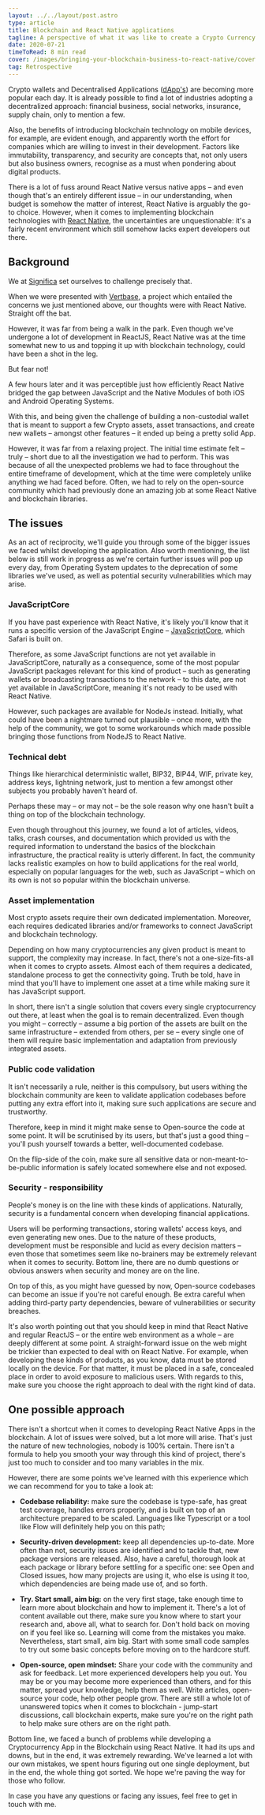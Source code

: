 ```yaml
---
layout: ../../layout/post.astro
type: article
title: Blockchain and React Native applications
tagline: A perspective of what it was like to create a Crypto Currency wallet using React Native.
date: 2020-07-21
timeToRead: 8 min read
cover: /images/bringing-your-blockchain-business-to-react-native/cover.png
tag: Retrospective
---
```


Crypto wallets and Decentralised Applications ([dApp's](https://blockgeeks.com/guides/dapps/)) are becoming more popular each day. It is already possible to find a lot of industries adopting a decentralized approach: financial business, social networks, insurance, supply chain, only to mention a few.

Also, the benefits of introducing blockchain technology on mobile devices, for example, are evident enough, and apparently worth the effort for companies which are willing to invest in their development. Factors like immutability, transparency, and security are concepts that, not only users but also business owners, recognise as a must when pondering about digital products.

There is a lot of fuss around React Native versus native apps – and even though that's an entirely different issue – in our understanding, when budget is somehow the matter of interest, React Native is arguably the go-to choice. However, when it comes to implementing blockchain technologies with [React Native](https://reactnative.dev/), the uncertainties are unquestionable: it's a fairly recent environment which still somehow lacks expert developers out there.

## Background

We at [Significa](https://www.significa.co/) set ourselves to challenge precisely that.

When we were presented with [Vertbase](https://www.vertbase.com/), a project which entailed the concerns we just mentioned above, our thoughts were with React Native. Straight off the bat.

However, it was far from being a walk in the park. Even though we've undergone a lot of development in ReactJS, React Native was at the time somewhat new to us and topping it up with blockchain technology, could have been a shot in the leg.

But fear not!

A few hours later and it was perceptible just how efficiently React Native bridged the gap between JavaScript and the Native Modules of both iOS and Android Operating Systems.

With this, and being given the challenge of building a non-custodial wallet that is meant to support a few Crypto assets, asset transactions, and create new wallets – amongst other features – it ended up being a pretty solid App.

However, it was far from a relaxing project. The initial time estimate felt – truly – short due to all the investigation we had to perform. This was because of all the unexpected problems we had to face throughout the entire timeframe of development, which at the time were completely unlike anything we had faced before. Often, we had to rely on the open-source community which had previously done an amazing job at some React Native and blockchain libraries.

## The issues

As an act of reciprocity, we'll guide you through some of the bigger issues we faced whilst developing the application. Also worth mentioning, the list below is still work in progress as we're certain further issues will pop up every day, from Operating System updates to the deprecation of some libraries we've used, as well as potential security vulnerabilities which may arise.

### JavaScriptCore

If you have past experience with React Native, it's likely you'll know that it runs a specific version of the JavaScript Engine – [JavaScriptCore](https://developer.apple.com/documentation/javascriptcore), which Safari is built on.

Therefore, as some JavaScript functions are not yet available in JavaScriptCore, naturally as a consequence, some of the most popular JavaScript packages relevant for this kind of product – such as generating wallets or broadcasting transactions to the network – to this date, are not yet available in JavaScriptCore, meaning it's not ready to be used with React Native.

However, such packages are available for NodeJs instead. Initially, what could have been a nightmare turned out plausible – once more, with the help of the community, we got to some workarounds which made possible bringing those functions from NodeJS to React Native.

### Technical debt

Things like hierarchical deterministic wallet, BIP32, BIP44, WIF, private key, address keys, lightning network, just to mention a few amongst other subjects you probably haven't heard of.

Perhaps these may – or may not – be the sole reason why one hasn't built a thing on top of the blockchain technology.

Even though throughout this journey, we found a lot of articles, videos, talks, crash courses, and documentation which provided us with the required information to understand the basics of the blockchain infrastructure, the practical reality is utterly different. In fact, the community lacks realistic examples on how to build applications for the real world, especially on popular languages for the web, such as JavaScript – which on its own is not so popular within the blockchain universe.

### Asset implementation

Most crypto assets require their own dedicated implementation. Moreover, each requires dedicated libraries and/or frameworks to connect JavaScript and blockchain technology.

Depending on how many cryptocurrencies any given product is meant to support, the complexity may increase. In fact, there's not a one-size-fits-all when it comes to crypto assets. Almost each of them requires a dedicated, standalone process to get the connectivity going. Truth be told, have in mind that you'll have to implement one asset at a time while making sure it has JavaScript support.

In short, there isn't a single solution that covers every single cryptocurrency out there, at least when the goal is to remain decentralized. Even though you might – correctly – assume a big portion of the assets are built on the same infrastructure – extended from others, per se – every single one of them will require basic implementation and adaptation from previously integrated assets.

### Public code validation

It isn't necessarily a rule, neither is this compulsory, but users withing the blockchain community are keen to validate application codebases before putting any extra effort into it, making sure such applications are secure and trustworthy.

Therefore, keep in mind it might make sense to Open-source the code at some point. It will be scrutinised by its users, but that's just a good thing – you'll push yourself towards a better, well-documented codebase.

On the flip-side of the coin, make sure all sensitive data or non-meant-to-be-public information is safely located somewhere else and not exposed.

### Security - responsibility

People's money is on the line with these kinds of applications. Naturally, security is a fundamental concern when developing financial applications.

Users will be performing transactions, storing wallets' access keys, and even generating new ones. Due to the nature of these products, development must be responsible and lucid as every decision matters – even those that sometimes seem like no-brainers may be extremely relevant when it comes to security. Bottom line, there are no dumb questions or obvious answers when security and money are on the line.

On top of this, as you might have guessed by now, Open-source codebases can become an issue if you're not careful enough. Be extra careful when adding third-party party dependencies, beware of vulnerabilities or security breaches.

It's also worth pointing out that you should keep in mind that React Native and regular ReactJS – or the entire web environment as a whole – are deeply different at some point. A straight-forward issue on the web might be trickier than expected to deal with on React Native. For example, when developing these kinds of products, as you know, data must be stored locally on the device. For that matter, it must be placed in a safe, concealed place in order to avoid exposure to malicious users. With regards to this, make sure you choose the right approach to deal with the right kind of data.

## One possible approach

There isn't a shortcut when it comes to developing React Native Apps in the blockchain. A lot of issues were solved, but a lot more will arise. That's just the nature of new technologies, nobody is 100% certain. There isn't a formula to help you smooth your way through this kind of project, there's just too much to consider and too many variables in the mix.

However, there are some points we've learned with this experience which we can recommend for you to take a look at:

- **Codebase reliability:** make sure the codebase is type-safe, has great test coverage, handles errors properly, and is built on top of an architecture prepared to be scaled. Languages like Typescript or a tool like Flow will definitely help you on this path;

- **Security-driven development:** keep all dependencies up-to-date. More often than not, security issues are identified and to tackle that, new package versions are released. Also, have a careful, thorough look at each package or library before settling for a specific one: see Open and Closed issues, how many projects are using it, who else is using it too, which dependencies are being made use of, and so forth.

- **Try. Start small, aim big:** on the very first stage, take enough time to learn more about blockchain and how to implement it. There's a lot of content available out there, make sure you know where to start your research and, above all, what to search for. Don't hold back on moving on if you feel like so. Learning will come from the mistakes you make. Nevertheless, start small, aim big. Start with some small code samples to try out some basic concepts before moving on to the hardcore stuff.

- **Open-source, open mindset:** Share your code with the community and ask for feedback. Let more experienced developers help you out. You may be or you may become more experienced than others, and for this matter, spread your knowledge, help them as well. Write articles, open-source your code, help other people grow. There are still a whole lot of unanswered topics when it comes to blockchain - jump-start discussions, call blockchain experts, make sure you're on the right path to help make sure others are on the right path.

Bottom line, we faced a bunch of problems while developing a Cryptocurrency App in the Blockchain using React Native. It had its ups and downs, but in the end, it was extremely rewarding. We've learned a lot with our own mistakes, we spent hours figuring out one single deployment, but in the end, the whole thing got sorted. We hope we're paving the way for those who follow.

In case you have any questions or facing any issues, feel free to get in touch with me.
